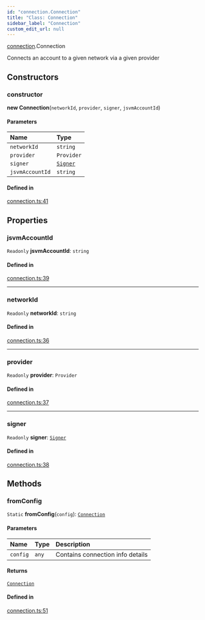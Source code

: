 ```yaml
---
id: "connection.Connection"
title: "Class: Connection"
sidebar_label: "Connection"
custom_edit_url: null
---
```


[connection](../modules/connection.md).Connection

Connects an account to a given network via a given provider

## Constructors

### constructor

**new Connection**(`networkId`, `provider`, `signer`, `jsvmAccountId`)

#### Parameters

| Name | Type |
| :------ | :------ |
| `networkId` | `string` |
| `provider` | `Provider` |
| `signer` | [`Signer`](signer.Signer.md) |
| `jsvmAccountId` | `string` |

#### Defined in

[connection.ts:41](https://github.com/maxhr/near--near-api-js/blob/81563440/packages/near-api-js/src/connection.ts#L41)

## Properties

### jsvmAccountId

 `Readonly` **jsvmAccountId**: `string`

#### Defined in

[connection.ts:39](https://github.com/maxhr/near--near-api-js/blob/81563440/packages/near-api-js/src/connection.ts#L39)

___

### networkId

 `Readonly` **networkId**: `string`

#### Defined in

[connection.ts:36](https://github.com/maxhr/near--near-api-js/blob/81563440/packages/near-api-js/src/connection.ts#L36)

___

### provider

 `Readonly` **provider**: `Provider`

#### Defined in

[connection.ts:37](https://github.com/maxhr/near--near-api-js/blob/81563440/packages/near-api-js/src/connection.ts#L37)

___

### signer

 `Readonly` **signer**: [`Signer`](signer.Signer.md)

#### Defined in

[connection.ts:38](https://github.com/maxhr/near--near-api-js/blob/81563440/packages/near-api-js/src/connection.ts#L38)

## Methods

### fromConfig

`Static` **fromConfig**(`config`): [`Connection`](connection.Connection.md)

#### Parameters

| Name | Type | Description |
| :------ | :------ | :------ |
| `config` | `any` | Contains connection info details |

#### Returns

[`Connection`](connection.Connection.md)

#### Defined in

[connection.ts:51](https://github.com/maxhr/near--near-api-js/blob/81563440/packages/near-api-js/src/connection.ts#L51)
